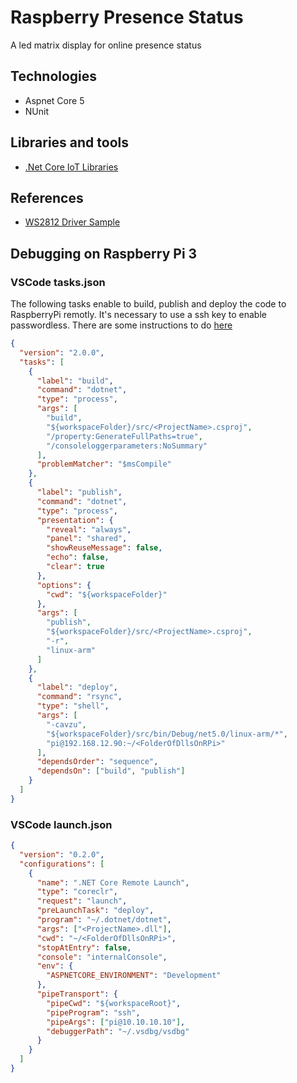 # Raspberry Presence Status

A led matrix display for online presence status

## Technologies

- Aspnet Core 5
- NUnit

## Libraries and tools

- [.Net Core IoT Libraries](https://github.com/dotnet/iot)

## References

- [WS2812 Driver Sample](https://github.com/dotnet/iot/tree/main/src/devices/Ws28xx)

## Debugging on Raspberry Pi 3

### VSCode tasks.json

The following tasks enable to build, publish and deploy the code to RaspberryPi remotly. It's necessary to use a ssh key to enable passwordless. There are some instructions to do [here](https://www.raspberrypi.org/documentation/computers/remote-access.html)

```json
{
  "version": "2.0.0",
  "tasks": [
    {
      "label": "build",
      "command": "dotnet",
      "type": "process",
      "args": [
        "build",
        "${workspaceFolder}/src/<ProjectName>.csproj",
        "/property:GenerateFullPaths=true",
        "/consoleloggerparameters:NoSummary"
      ],
      "problemMatcher": "$msCompile"
    },
    {
      "label": "publish",
      "command": "dotnet",
      "type": "process",
      "presentation": {
        "reveal": "always",
        "panel": "shared",
        "showReuseMessage": false,
        "echo": false,
        "clear": true
      },
      "options": {
        "cwd": "${workspaceFolder}"
      },
      "args": [
        "publish",
        "${workspaceFolder}/src/<ProjectName>.csproj",
        "-r",
        "linux-arm"
      ]
    },
    {
      "label": "deploy",
      "command": "rsync",
      "type": "shell",
      "args": [
        "-cavzu",
        "${workspaceFolder}/src/bin/Debug/net5.0/linux-arm/*",
        "pi@192.168.12.90:~/<FolderOfDllsOnRPi>"
      ],
      "dependsOrder": "sequence",
      "dependsOn": ["build", "publish"]
    }
  ]
}
```

### VSCode launch.json

```json
{
  "version": "0.2.0",
  "configurations": [
    {
      "name": ".NET Core Remote Launch",
      "type": "coreclr",
      "request": "launch",
      "preLaunchTask": "deploy",
      "program": "~/.dotnet/dotnet",
      "args": ["<ProjectName>.dll"],
      "cwd": "~/<FolderOfDllsOnRPi>",
      "stopAtEntry": false,
      "console": "internalConsole",
      "env": {
        "ASPNETCORE_ENVIRONMENT": "Development"
      },
      "pipeTransport": {
        "pipeCwd": "${workspaceRoot}",
        "pipeProgram": "ssh",
        "pipeArgs": ["pi@10.10.10.10"],
        "debuggerPath": "~/.vsdbg/vsdbg"
      }
    }
  ]
}
```
